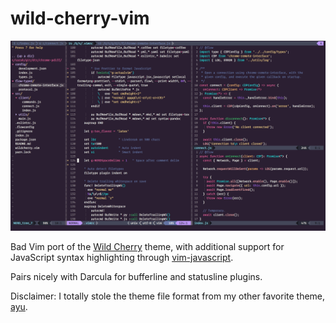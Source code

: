# wild-cherry-vim

![Some JavaScript code of varying quality to show off syntax highlighting](./wildcherry-vim.png)

Bad Vim port of the [Wild Cherry](https://github.com/mashaal/wild-cherry/) theme, with additional support for JavaScript syntax highlighting through [vim-javascript](https://github.com/pangloss/vim-javascript).

Pairs nicely with Darcula for bufferline and statusline plugins.

Disclaimer: I totally stole the theme file format from my other favorite theme, [ayu](https://github.com/ayu-theme/ayu-vim).
